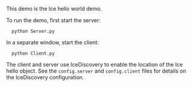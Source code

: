 This demo is the Ice hello world demo.

To run the demo, first start the server:

      python Server.py

In a separate window, start the client:

      python Client.py

The client and server use IceDiscovery to enable the location of the
Ice hello object. See the `config.server` and `config.client` files for
details on the IceDiscovery configuration.
